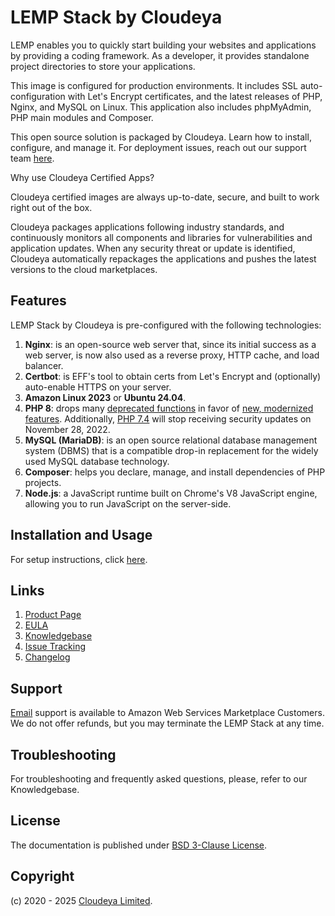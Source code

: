 # LEMP Stack by Cloudeya

LEMP enables you to quickly start building your websites and applications by providing a coding framework. As a developer, it provides standalone project directories to store your applications.

This image is configured for production environments. It includes SSL auto-configuration with Let's Encrypt certificates, and the latest releases of PHP, Nginx, and MySQL on Linux. This application also includes phpMyAdmin, PHP main modules and Composer.

This open source solution is packaged by Cloudeya. Learn how to install, configure, and manage it. For deployment issues, reach out our support team [here](mailto:tech@cloudeya.org).

Why use Cloudeya Certified Apps?

Cloudeya certified images are always up-to-date, secure, and built to work right out of the box.

Cloudeya packages applications following industry standards, and continuously monitors all components and libraries for vulnerabilities and application updates. When any security threat or update is identified, Cloudeya automatically repackages the applications and pushes the latest versions to the cloud marketplaces.

## Features

LEMP Stack by Cloudeya is pre-configured with the following technologies:

1. **Nginx**: is an open-source web server that, since its initial success as a web server, is now also used as a reverse proxy, HTTP cache, and load balancer.
2. **Certbot**: is EFF's tool to obtain certs from Let's Encrypt and (optionally) auto-enable HTTPS on your server.
3. **Amazon Linux 2023** or **Ubuntu 24.04**.
4. **PHP 8**: drops many [deprecated functions](https://secure.php.net/manual/en/migration70.deprecated.php) in favor of [new, modernized features](https://www.php.net/manual/en/migration80.new-features.php). Additionally, [PHP 7.4](https://www.php.net/supported-versions.php) will stop receiving security updates on November 28, 2022.
5. **MySQL (MariaDB)**: is an open source relational database management system (DBMS) that is a compatible drop-in replacement for the widely used MySQL database technology.
6. **Composer**: helps you declare, manage, and install dependencies of PHP projects.
7. **Node.js**: a JavaScript runtime built on Chrome's V8 JavaScript engine, allowing you to run JavaScript on the server-side.

## Installation and Usage

For setup instructions, click [here](setup.md).

## Links

1. [Product Page](https://aws.amazon.com/marketplace/pp/prodview-razaxxxuz26z6)
2. [EULA](CloudeyaLimitedEULA.txt)
3. [Knowledgebase](https://github.com/cloudeyalimited/lemp-stack-by-cloudeya/-/wikis/home)
4. [Issue Tracking](https://github.com/cloudeyalimited/lemp-stack-by-cloudeya/-/issues)
5. [Changelog](changelog.md)

## Support

[Email](mailto:tech@cloudeya.org) support is available to Amazon Web Services Marketplace Customers. We do not offer refunds, but you may terminate the LEMP Stack at any time.

## Troubleshooting

For troubleshooting and frequently asked questions, please, refer to our Knowledgebase.

## License

The documentation is published under [BSD 3-Clause License](license.txt).

## Copyright

(c) 2020 - 2025 [Cloudeya Limited](https://cloudeya.org).

